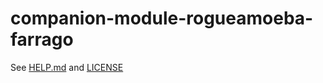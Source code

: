 # companion-module-rogueamoeba-farrago

See [HELP.md](./companion/HELP.md) and [LICENSE](./LICENSE)
